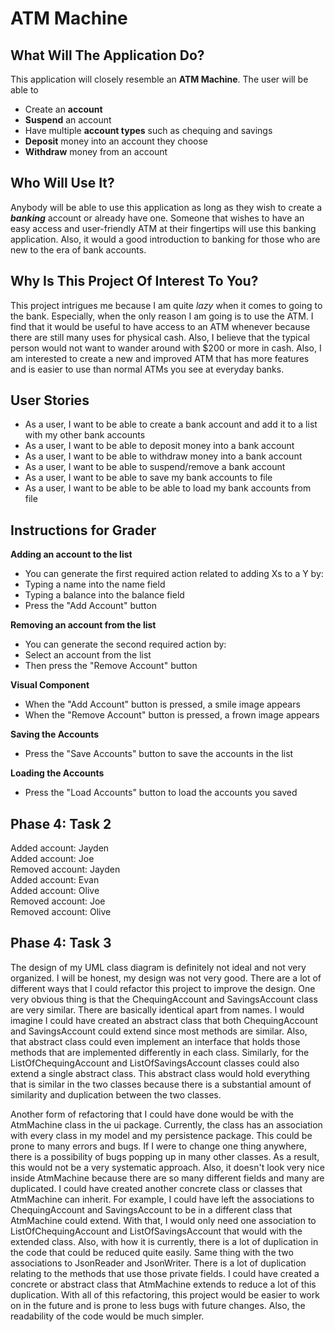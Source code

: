 # ATM Machine

## What Will The Application Do?
This application will closely resemble an **ATM Machine**. The user will
be able to
- Create an **account**
- **Suspend** an account
- Have multiple **account types** such as chequing and savings
- **Deposit** money into an account they choose 
- **Withdraw** money from an account

## Who Will Use It?
Anybody will be able to use this application as long as they wish to 
create a ***banking*** account or already have one. Someone that wishes
to have an easy access and user-friendly ATM at their fingertips will
use this banking application. Also, it would a good introduction to 
banking for those who are new to the era of bank accounts.

## Why Is This Project Of Interest To You?
This project intrigues me because I am quite *lazy* when it comes to
going to the bank. Especially, when the only reason I am going is to use
the ATM. I find that it would be useful to have access to an ATM whenever
because there are still many uses for physical cash. Also, I believe that
the typical person would not want to wander around with $200 or more in
cash. Also, I am interested to create a new and improved ATM that has 
more features and is easier to use than normal ATMs you see at everyday
banks.

## User Stories
- As a user, I want to be able to create a bank account and add it to a 
list with my other bank accounts
- As a user, I want to be able to deposit money into a bank account
- As a user, I want to be able to withdraw money into a bank account
- As a user, I want to be able to suspend/remove a bank account
- As a user, I want to be able to save my bank accounts to file
- As a user, I want to be able to be able to load my bank accounts from file

## Instructions for Grader
**Adding an account to the list**
- You can generate the first required action related to adding Xs to a Y by:
- Typing a name into the name field
- Typing a balance into the balance field
- Press the "Add Account" button

**Removing an account from the list**
- You can generate the second required action by:
- Select an account from the list
- Then press the "Remove Account" button

**Visual Component**
- When the "Add Account" button is pressed, a smile image appears
- When the "Remove Account" button is pressed, a frown image appears

**Saving the Accounts**
- Press the "Save Accounts" button to save the accounts in the list

**Loading the Accounts**
- Press the "Load Accounts" button to load the accounts you saved

## Phase 4: Task 2
Added account: Jayden  
Added account: Joe  
Removed account: Jayden  
Added account: Evan  
Added account: Olive  
Removed account: Joe  
Removed account: Olive

## Phase 4: Task 3
The design of my UML class diagram is definitely not ideal and not very organized. I 
will be honest, my design was not very good. There are a lot of different ways that I 
could refactor this project to improve the design. One very obvious thing is that the 
ChequingAccount and SavingsAccount class are very similar. There are basically identical 
apart from names. I would imagine I could have created an abstract class that both 
ChequingAccount and SavingsAccount could extend since most methods are similar. Also, 
that abstract class could even implement an interface that holds those methods that are 
implemented differently in each class. Similarly, for the ListOfChequingAccount and 
ListOfSavingsAccount classes could also extend a single abstract class. This abstract 
class would hold everything that is similar in the two classes because there is a 
substantial amount of similarity and duplication between the two classes.

Another form of refactoring that I could have done would be with the AtmMachine class 
in the ui package. Currently, the class has an association with every class in my model 
and my persistence package. This could be prone to many errors and bugs. If I were to change 
one thing anywhere, there is a possibility of bugs popping up in many other classes. As a 
result, this would not be a very systematic approach. Also, it doesn't look very nice inside 
AtmMachine because there are so many different fields and many are duplicated. I could have 
created another concrete class or classes that AtmMachine can inherit. For example, I could 
have left the associations to ChequingAccount and SavingsAccount to be in a different class 
that AtmMachine could extend. With that, I would only need one association to 
ListOfChequingAccount and ListOfSavingsAccount that would with the extended class. Also, 
with how it is currently, there is a lot of duplication in the code that could be reduced 
quite easily. Same thing with the two associations to JsonReader and JsonWriter. There is 
a lot of duplication relating to the methods that use those private fields. I could have 
created a concrete or abstract class that AtmMachine extends to reduce a lot of this 
duplication. With all of this refactoring, this project would be easier to work on in the 
future and is prone to less bugs with future changes. Also, the readability of the code 
would be much simpler. 